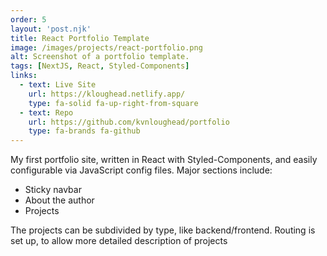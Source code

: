 ```yaml
---
order: 5
layout: 'post.njk'
title: React Portfolio Template
image: /images/projects/react-portfolio.png
alt: Screenshot of a portfolio template.
tags: [NextJS, React, Styled-Components]
links:
  - text: Live Site
    url: https://kloughead.netlify.app/
    type: fa-solid fa-up-right-from-square
  - text: Repo
    url: https://github.com/kvnloughead/portfolio
    type: fa-brands fa-github
---
```


My first portfolio site, written in React with Styled-Components, and easily configurable via JavaScript config files. Major sections include:

- Sticky navbar
- About the author
- Projects

The projects can be subdivided by type, like backend/frontend. Routing is set up, to allow more detailed description of projects
